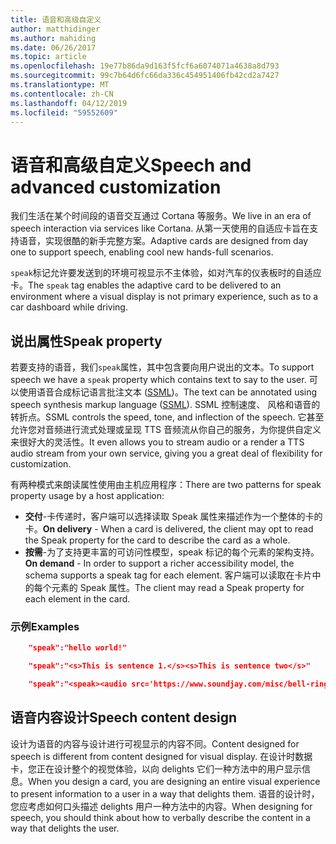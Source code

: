```yaml
---
title: 语音和高级自定义
author: matthidinger
ms.author: mahiding
ms.date: 06/26/2017
ms.topic: article
ms.openlocfilehash: 19e77b86da9d163f5fcf6a6074071a4638a8d793
ms.sourcegitcommit: 99c7b64d6fc66da336c454951406fb42cd2a7427
ms.translationtype: MT
ms.contentlocale: zh-CN
ms.lasthandoff: 04/12/2019
ms.locfileid: "59552609"
---
```

# <a name="speech-and-advanced-customization"></a><span data-ttu-id="4950e-102">语音和高级自定义</span><span class="sxs-lookup"><span data-stu-id="4950e-102">Speech and advanced customization</span></span>
<span data-ttu-id="4950e-103">我们生活在某个时间段的语音交互通过 Cortana 等服务。</span><span class="sxs-lookup"><span data-stu-id="4950e-103">We live in an era of speech interaction via services like Cortana.</span></span>  <span data-ttu-id="4950e-104">从第一天使用的自适应卡旨在支持语音，实现很酷的新手完整方案。</span><span class="sxs-lookup"><span data-stu-id="4950e-104">Adaptive cards are designed from day one to support speech, enabling cool new hands-full scenarios.</span></span>

<span data-ttu-id="4950e-105">`speak`标记允许要发送到的环境可视显示不主体验，如对汽车的仪表板时的自适应卡。</span><span class="sxs-lookup"><span data-stu-id="4950e-105">The `speak` tag enables the adaptive card to be delivered to an environment where a visual display is not primary experience, such as to a car dashboard while driving.</span></span> 

## <a name="speak-property"></a><span data-ttu-id="4950e-106">说出属性</span><span class="sxs-lookup"><span data-stu-id="4950e-106">Speak property</span></span>
<span data-ttu-id="4950e-107">若要支持的语音，我们`speak`属性，其中包含要向用户说出的文本。</span><span class="sxs-lookup"><span data-stu-id="4950e-107">To support speech we have a `speak` property which contains text to say to the user.</span></span> <span data-ttu-id="4950e-108">可以使用语音合成标记语言批注文本 ([SSML](https://msdn.microsoft.com/en-us/library/office/hh361578))。</span><span class="sxs-lookup"><span data-stu-id="4950e-108">The text can be annotated using speech synthesis markup language ([SSML](https://msdn.microsoft.com/en-us/library/office/hh361578)).</span></span> <span data-ttu-id="4950e-109">SSML 控制速度、 风格和语音的转折点。</span><span class="sxs-lookup"><span data-stu-id="4950e-109">SSML controls the speed, tone, and inflection of the speech.</span></span>  <span data-ttu-id="4950e-110">它甚至允许您对音频进行流式处理或呈现 TTS 音频流从你自己的服务，为你提供自定义来很好大的灵活性。</span><span class="sxs-lookup"><span data-stu-id="4950e-110">It even allows you to stream audio or a render a TTS audio stream from your own service, giving you a great deal of flexibility for customization.</span></span>

<span data-ttu-id="4950e-111">有两种模式来朗读属性使用由主机应用程序：</span><span class="sxs-lookup"><span data-stu-id="4950e-111">There are two patterns for speak property usage by a host application:</span></span>

* <span data-ttu-id="4950e-112">**交付**-卡传递时，客户端可以选择读取 Speak 属性来描述作为一个整体的卡的卡。</span><span class="sxs-lookup"><span data-stu-id="4950e-112">**On delivery** - When a card is delivered, the client may opt to read the Speak property for the card to describe the card as a whole.</span></span>
* <span data-ttu-id="4950e-113">**按需**-为了支持更丰富的可访问性模型，speak 标记的每个元素的架构支持。</span><span class="sxs-lookup"><span data-stu-id="4950e-113">**On demand** - In order to support a richer accessibility model, the schema supports a speak tag for each element.</span></span> <span data-ttu-id="4950e-114">客户端可以读取在卡片中的每个元素的 Speak 属性。</span><span class="sxs-lookup"><span data-stu-id="4950e-114">The client may read a Speak property  for each element in the card.</span></span>

### <a name="examples"></a><span data-ttu-id="4950e-115">示例</span><span class="sxs-lookup"><span data-stu-id="4950e-115">Examples</span></span>

```json
    "speak":"hello world!"

    "speak":"<s>This is sentence 1.</s><s>This is sentence two</s>"

    "speak":"<speak><audio src='https://www.soundjay.com/misc/bell-ringing-04.mp3'/><s>Time to wake up!</s></speak>"
```

## <a name="speech-content-design"></a><span data-ttu-id="4950e-116">语音内容设计</span><span class="sxs-lookup"><span data-stu-id="4950e-116">Speech content design</span></span>

<span data-ttu-id="4950e-117">设计为语音的内容与设计进行可视显示的内容不同。</span><span class="sxs-lookup"><span data-stu-id="4950e-117">Content designed for speech is different from content designed for visual display.</span></span> <span data-ttu-id="4950e-118">在设计时数据卡，您正在设计整个的视觉体验，以向 delights 它们一种方法中的用户显示信息。</span><span class="sxs-lookup"><span data-stu-id="4950e-118">When you design a card, you are designing an entire visual experience to present information to a user in a way that delights them.</span></span> <span data-ttu-id="4950e-119">语音的设计时，您应考虑如何口头描述 delights 用户一种方法中的内容。</span><span class="sxs-lookup"><span data-stu-id="4950e-119">When designing for speech, you should think about how to verbally describe the content in a way that delights the user.</span></span>  
